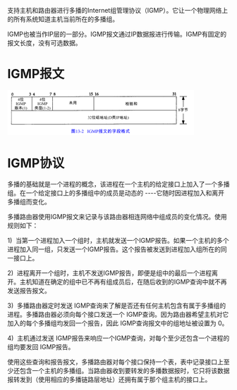 支持主机和路由器进行多播的Internet组管理协议（IGMP）。它让一个物理网络上的所有系统知道主机当前所在的多播组。

IGMP也被当作IP层的一部分。IGMP报文通过IP数据报进行传输。IGMP有固定的报文长度，没有可选数据。

# IGMP报文

![graphic](img/chap13/img0.png)

# IGMP协议

多播的基础就是一个进程的概念，该进程在一个主机的给定接口上加入了一个多播组。在一个给定接口上的多播组中的成员是动态的 ----它随时因进程加入和离开多播组而变化。

多播路由器使用IGMP报文来记录与该路由器相连网络中组成员的变化情况。使用规则如下：

1)  当第一个进程加入一个组时，主机就发送一个IGMP报告。如果一个主机的多个进程加入同一组，只发送一个IGMP报告。这个报告被发送到进程加入组所在的同一接口上。

2)  进程离开一个组时，主机不发送IGMP报告，即便是组中的最后一个进程离开。主机知道在确定的组中已不再有组成员后，在随后收到的IGMP查询中就不再发送报告报文。

3)  多播路由器定时发送 IGMP查询来了解是否还有任何主机包含有属于多播组的进程。多播路由器必须向每个接口发送一个 IGMP查询。因为路由器希望主机对它加入的每个多播组均发回一个报告，因此 IGMP查询报文中的组地址被设置为 0。

4)  主机通过发送 IGMP报告来响应一个IGMP查询，对每个至少还包含一个进程的组均要发回 IGMP报告。

使用这些查询和报告报文，多播路由器对每个接口保持一个表，表中记录接口上至少还包含一个主机的多播组。当路由器收到要转发的多播数据报时，它只将该数据报转发到（使用相应的多播链路层地址）还拥有属于那个组主机的接口上。